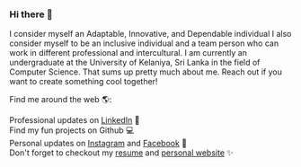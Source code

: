 ### Hi there 👋

I consider myself an Adaptable, Innovative, and Dependable individual I also consider myself to be an inclusive individual and a team person who can work in different professional and intercultural. I am currently an undergraduate at the University of Kelaniya, Sri Lanka in the field of Computer Science. That sums up pretty much about me. Reach out if you want to create something cool together!

Find me around the web 🌎:

Professional updates on [LinkedIn](https://www.linkedin.com/in/chethiya-galkaduwa-8b0b26159/) 💼<br/>
Find my fun projects on Github 💻<br/>
Personal updates on [Instagram](https://www.instagram.com/cyber_trome/) and [Facebook](https://www.facebook.com/chethiya.galkaduwa/) 🎵<br/>
Don't forget to checkout my [resume](https://drive.google.com/file/d/1FSb3TzmPSL3fy1WpyJnktz2Qk3eHS4ZY/view?usp=sharing) and [personal website](https://chey97.github.io/Chethiya_Galkaduwa.github.io/) ✨
